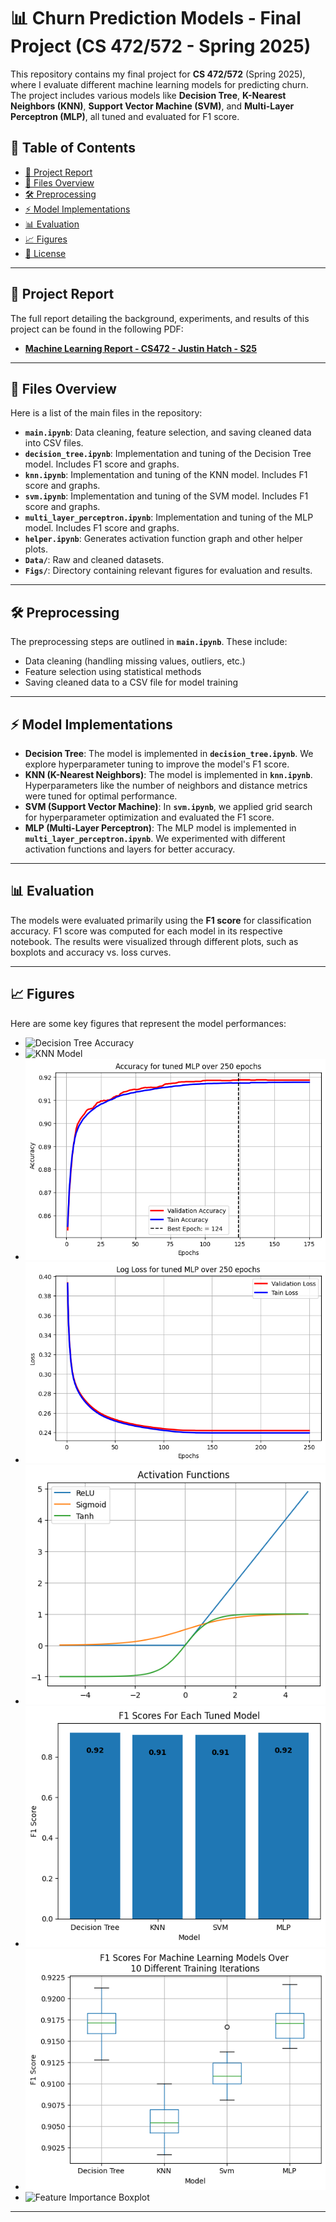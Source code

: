 # 📊 Churn Prediction Models - Final Project (CS 472/572 - Spring 2025)

This repository contains my final project for **CS 472/572** (Spring 2025), where I evaluate different machine learning models for predicting churn. The project includes various models like **Decision Tree**, **K-Nearest Neighbors (KNN)**, **Support Vector Machine (SVM)**, and **Multi-Layer Perceptron (MLP)**, all tuned and evaluated for F1 score.

## 📝 Table of Contents
- [📄 Project Report](#project-report)
- [📂 Files Overview](#files-overview)
- [🛠️ Preprocessing](#preprocessing)
- [⚡ Model Implementations](#model-implementations)
- [📊 Evaluation](#evaluation)
- [📈 Figures](#figures)
- [🤝 License](#license)

---

## 📄 Project Report
The full report detailing the background, experiments, and results of this project can be found in the following PDF:

- **[Machine Learning Report - CS472 - Justin Hatch - S25](https://github.com/jhatch3/ML-Churn_Report/blob/main/Machine%20Learning%20Report%20-%20CS472%20-%20%20Justin%20-%20Hatch%20-%20S25%20-%20F.pdf)**

---

## 📂 Files Overview

Here is a list of the main files in the repository:

- **`main.ipynb`**: Data cleaning, feature selection, and saving cleaned data into CSV files.
- **`decision_tree.ipynb`**: Implementation and tuning of the Decision Tree model. Includes F1 score and graphs.
- **`knn.ipynb`**: Implementation and tuning of the KNN model. Includes F1 score and graphs.
- **`svm.ipynb`**: Implementation and tuning of the SVM model. Includes F1 score and graphs.
- **`multi_layer_perceptron.ipynb`**: Implementation and tuning of the MLP model. Includes F1 score and graphs.
- **`helper.ipynb`**: Generates activation function graph and other helper plots.
- **`Data/`**: Raw and cleaned datasets.
- **`Figs/`**: Directory containing relevant figures for evaluation and results.

---

## 🛠️ Preprocessing

The preprocessing steps are outlined in **`main.ipynb`**. These include:
- Data cleaning (handling missing values, outliers, etc.)
- Feature selection using statistical methods
- Saving cleaned data to a CSV file for model training

---

## ⚡ Model Implementations

- **Decision Tree**: The model is implemented in **`decision_tree.ipynb`**. We explore hyperparameter tuning to improve the model's F1 score.
- **KNN (K-Nearest Neighbors)**: The model is implemented in **`knn.ipynb`**. Hyperparameters like the number of neighbors and distance metrics were tuned for optimal performance.
- **SVM (Support Vector Machine)**: In **`svm.ipynb`**, we applied grid search for hyperparameter optimization and evaluated the F1 score.
- **MLP (Multi-Layer Perceptron)**: The MLP model is implemented in **`multi_layer_perceptron.ipynb`**. We experimented with different activation functions and layers for better accuracy.

---

## 📊 Evaluation

The models were evaluated primarily using the **F1 score** for classification accuracy. F1 score was computed for each model in its respective notebook. The results were visualized through different plots, such as boxplots and accuracy vs. loss curves.

---

## 📈 Figures

Here are some key figures that represent the model performances:

- ![Decision Tree Accuracy](./Figs/decision_tree_acc.png)
- ![KNN Model](./Figs/knn.png)
- ![MLP Accuracy](./Figs/mlp_acc.png)
- ![MLP Loss](./Figs/mlp_loss.png)
- ![Activation Functions](./Figs/activiations.png)
- ![F1 Score](./Figs/F1_score.png)
- ![F1 Boxplot](./Figs/F1_boxplot.png)
- ![Feature Importance Boxplot](./Figs/Features_Boxplot.png)

---
